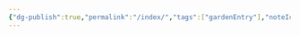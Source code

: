 ```yaml
---
{"dg-publish":true,"permalink":"/index/","tags":["gardenEntry"],"noteIcon":"","created":"2025-03-05T20:31:55.892+08:00"}
---
```


